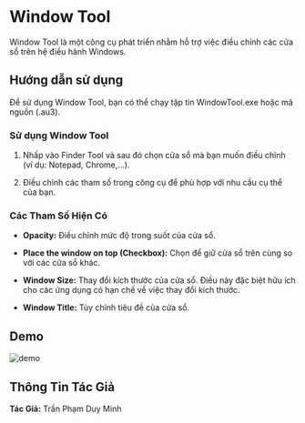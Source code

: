 # Window Tool

Window Tool là một công cụ phát triển nhằm hỗ trợ việc điều chỉnh các cửa sổ trên hệ điều hành Windows.

## Hướng dẫn sử dụng

Để sử dụng Window Tool, bạn có thể chạy tập tin WindowTool.exe hoặc mã nguồn (.au3).

### Sử dụng Window Tool

1. Nhấp vào Finder Tool và sau đó chọn cửa sổ mà bạn muốn điều chỉnh (ví dụ: Notepad, Chrome,...).
   
2. Điều chỉnh các tham số trong công cụ để phù hợp với nhu cầu cụ thể của bạn.

### Các Tham Số Hiện Có

- **Opacity:** Điều chỉnh mức độ trong suốt của cửa sổ.
  
- **Place the window on top (Checkbox):** Chọn để giữ cửa sổ trên cùng so với các cửa sổ khác.
  
- **Window Size:** Thay đổi kích thước của cửa sổ. Điều này đặc biệt hữu ích cho các ứng dụng có hạn chế về việc thay đổi kích thước.
  
- **Window Title:** Tùy chỉnh tiêu đề của cửa sổ.
## Demo
![demo](https://i.imgur.com/4a1qfSP.png)
## Thông Tin Tác Giả

**Tác Giả:** Trần Phạm Duy Minh
